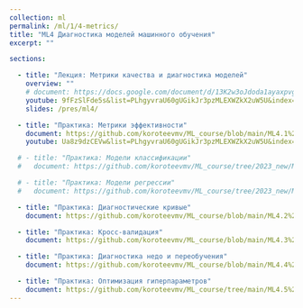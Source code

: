 ```yaml
---
collection: ml
permalink: /ml/1/4-metrics/
title: "ML4 Диагностика моделей машинного обучения"
excerpt: ""

sections:

  - title: "Лекция: Метрики качества и диагностика моделей" 
    overview: ""
    # document: https://docs.google.com/document/d/13K2w3oJdoda1ayaxpvgNL2oI_hhSTAlmlQgkqcrx6qU/edit?usp=sharing
    youtube: 9fFzSlFde5s&list=PLhgyvraU60gUGikJr3pzMLEXWZkX2uW5U&index=35
    slides: /pres/ml4/

  - title: "Практика: Метрики эффективности" 
    document: https://github.com/koroteevmv/ML_course/blob/main/ML4.1%20metrics/README.md
    youtube: Ua8z9dzCEVw&list=PLhgyvraU60gUGikJr3pzMLEXWZkX2uW5U&index=38

  # - title: "Практика: Модели классификации" 
  #   document: https://github.com/koroteevmv/ML_course/tree/2023_new/ML3.1%20classification

  # - title: "Практика: Модели регрессии" 
  #   document: https://github.com/koroteevmv/ML_course/tree/2023_new/ML3.3%20regression

  - title: "Практика: Диагностические кривые" 
    document: https://github.com/koroteevmv/ML_course/blob/main/ML4.2%20threshold/README.md

  - title: "Практика: Кросс-валидация" 
    document: https://github.com/koroteevmv/ML_course/blob/main/ML4.3%20cross-validation/README.md

  - title: "Практика: Диагностика недо и переобучения" 
    document: https://github.com/koroteevmv/ML_course/blob/main/ML4.4%20diagnostics/README.md

  - title: "Практика: Оптимизация гиперпараметров" 
    document: https://github.com/koroteevmv/ML_course/tree/main/ML4.5%20hyperparameters/README.md
---
```

